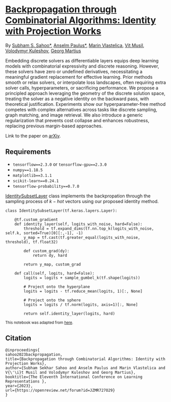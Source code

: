 # [Backpropagation through Combinatorial Algorithms: Identity with Projection Works](https://arxiv.org/abs/2205.15213) 
By [Subham S. Sahoo*](https://s-sahoo.github.io), [Anselm Paulus*](https://www.cs.cornell.edu/~kuleshov), [Marin Vlastelica](https://jimimvp.github.io), [Vít Musil](https://gimli.ms.mff.cuni.cz/~vejtek/), [Volodymyr Kuleshov](https://www.cs.cornell.edu/~kuleshov/), [Georg Martius](https://is.mpg.de/person/gmartius) 

Embedding discrete solvers as differentiable layers equips deep learning models with combinatorial expressivity and discrete reasoning. However, these solvers have zero or undefined derivatives, necessitating a meaningful gradient replacement for effective learning. Prior methods smooth or relax solvers, or interpolate loss landscapes, often requiring extra solver calls, hyperparameters, or sacrificing performance. We propose a principled approach leveraging the geometry of the discrete solution space, treating the solver as a negative identity on the backward pass, with theoretical justification. Experiments show our hyperparameter-free method competes with complex alternatives across tasks like discrete sampling, graph matching, and image retrieval. We also introduce a generic regularization that prevents cost collapse and enhances robustness, replacing previous margin-based approaches.

Link to the paper on [arXiv](https://arxiv.org/abs/2205.15213).

## Requirements
* `tensorflow==2.3.0` or `tensorflow-gpu==2.3.0`
* `numpy==1.18.5`
* `matplotlib==3.1.1`
* `scikit-learn==0.24.1`
* `tensorflow-probability==0.7.0`

[IdentitySubsetLayer](https://github.com/martius-lab/solver-differentiation-identity/blob/main/discrete-VAE-experiments-neurips-identity.ipynb)
class implements the backpropation through the sampling process of $k-hot$ vectors using our proposed identity method.

```
class IdentitySubsetLayer(tf.keras.layers.Layer):
       
    @tf.custom_gradient
    def identity_layer(self, logits_with_noise, hard=False):
        threshold = tf.expand_dims(tf.nn.top_k(logits_with_noise, self.k, sorted=True)[0][:,-1], -1)
        y_map = tf.cast(tf.greater_equal(logits_with_noise, threshold), tf.float32)

        def custom_grad(dy):
            return dy, hard

        return y_map, custom_grad

    def call(self, logits, hard=False):
        logits = logits + sample_gumbel_k(tf.shape(logits))
        
        # Project onto the hyperplane
        logits = logits - tf.reduce_mean(logits, 1)[:, None]
        
        # Project onto the sphere
        logits = logits / tf.norm(logits, axis=1)[:, None]
        
        return self.identity_layer(logits, hard)
```

<sup>This notebook was adapted from [here](https://github.com/nec-research/tf-imle).</sup>

## Citation
```
@inproceedings{
sahoo2023backpropagation,
title={Backpropagation through Combinatorial Algorithms: Identity with Projection Works},
author={Subham Sekhar Sahoo and Anselm Paulus and Marin Vlastelica and V{\'\i}t Musil and Volodymyr Kuleshov and Georg Martius},
booktitle={The Eleventh International Conference on Learning Representations },
year={2023},
url={https://openreview.net/forum?id=JZMR727O29}
}
```
